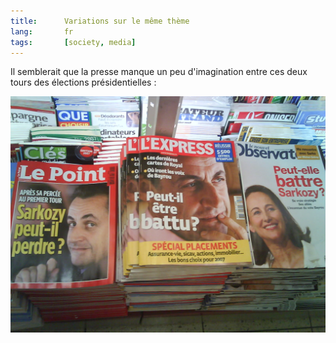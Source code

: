 ```yaml
---
title:      Variations sur le même thème
lang:       fr
tags:       [society, media]
---
```


Il semblerait que la presse manque un peu d'imagination entre ces deux tours des élections présidentielles :

![](DSC00073.jpg "Le même titre, ou presque. Les couvertures des magazines  Le Point, L'Express et Le Nouvel Observation au lendemain du premier tour")
